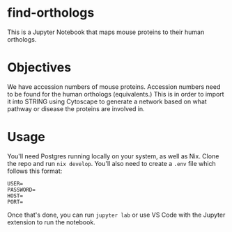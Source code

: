 # find-orthologs
This is a Jupyter Notebook that maps mouse proteins to their human orthologs.

# Objectives
We have accession numbers of mouse proteins. 
Accession numbers need to be found for the human orthologs (equivalents.)
This is in order to import it into STRING using Cytoscape to generate a network based on what pathway or disease the proteins are involved in.


# Usage
You'll need Postgres running locally on your system, as well as Nix. Clone the repo and run `nix develop`. 
You'll also need to create a `.env` file which follows this format:

```
USER=
PASSWORD=
HOST=
PORT=
```

Once that's done, you can run `jupyter lab` or use VS Code with the Jupyter extension to run the notebook.
